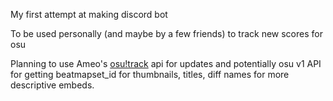 My first attempt at making discord bot

To be used personally (and maybe by a few friends) to track new scores for osu

Planning to use Ameo's [osu!track](https://github.com/Ameobea/osutrack-api) api for updates and potentially osu v1 API for getting beatmapset_id for thumbnails, titles, diff names for more descriptive embeds.
